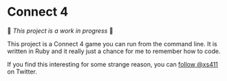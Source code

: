 # Connect 4

:construction: _This project is a work in progress_ :construction:

This project is a Connect 4 game you can run from the command line. It is written in Ruby and it really just a chance for me to remember how to code.

If you find this interesting for some strange reason, you can [follow @xs411](https://twitter.com/xs411) on Twitter. 

